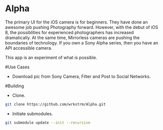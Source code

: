 Alpha
=====

The primary UI for the iOS camera is for beginners. They have done an awesome job pushing Photography forward. 
However, with the debut of iOS 8, the possiblities for experienced photographers has increased dramatically. At the same time, Mirrorless cameras are pushing the boundaries of technology. If you own a Sony Alpha series, then you have an API accessible camera.

This app is an experiment of what is possible. 

#Use Cases

- Download pic from Sony Camera, Filter and Post to Social Networks. 

#Building

- Clone.

```sh
git clone https://github.com/wrkstrm/Alpha.git
```

- Initiate submodules.

```sh
git submodule update --init --recursive
```
